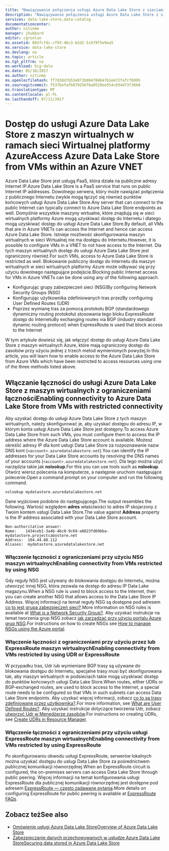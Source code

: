 ```yaml
---
title: "Nawiązywanie połączenia usługi Azure Data Lake Store z sieciami wirtualnymi | Dokumentacja firmy Microsoft"
description: "Nawiązywanie połączenia usługi Azure Data Lake Store z sieci wirtualnych Azure"
services: data-lake-store,data-catalog
documentationcenter: 
author: nitinme
manager: jhubbard
editor: cgronlun
ms.assetid: 683fcfdc-cf93-46c3-b2d2-5cb79f5e9ea5
ms.service: data-lake-store
ms.devlang: na
ms.topic: article
ms.tgt_pltfrm: na
ms.workload: big-data
ms.date: 05/10/2017
ms.author: nitinme
ms.openlocfilehash: ff7d28d7b53e872b804788647b1e672fafcf6995
ms.sourcegitcommit: f537befafb079256fba0529ee554c034d73f36b0
ms.translationtype: MT
ms.contentlocale: pl-PL
ms.lasthandoff: 07/11/2017
---
```

# <a name="access-azure-data-lake-store-from-vms-within-an-azure-vnet"></a><span data-ttu-id="6fe87-103">Dostęp do usługi Azure Data Lake Store z maszyn wirtualnych w ramach sieci Wirtualnej platformy Azure</span><span class="sxs-lookup"><span data-stu-id="6fe87-103">Access Azure Data Lake Store from VMs within an Azure VNET</span></span>
<span data-ttu-id="6fe87-104">Azure Data Lake Store jest usługą PaaS, która działa na publiczne adresy Internet IP.</span><span class="sxs-lookup"><span data-stu-id="6fe87-104">Azure Data Lake Store is a PaaS service that runs on public Internet IP addresses.</span></span> <span data-ttu-id="6fe87-105">Dowolnego serwera, który może nawiązać połączenia z publicznego Internetu zwykle mogą łączyć się również punktów końcowych usługi Azure Data Lake Store.</span><span class="sxs-lookup"><span data-stu-id="6fe87-105">Any server that can connect to the public Internet can typically connect to Azure Data Lake Store endpoints as well.</span></span> <span data-ttu-id="6fe87-106">Domyślnie wszystkie maszyny wirtualne, które znajdują się w sieci wirtualnych platformy Azure mogą uzyskiwać dostęp do Internetu i dlatego mogą uzyskiwać dostęp do usługi Azure Data Lake Store.</span><span class="sxs-lookup"><span data-stu-id="6fe87-106">By default, all VMs that are in Azure VNETs can access the Internet and hence can access Azure Data Lake Store.</span></span> <span data-ttu-id="6fe87-107">Istnieje możliwość skonfigurowania maszyn wirtualnych w sieci Wirtualnej nie ma dostępu do Internetu.</span><span class="sxs-lookup"><span data-stu-id="6fe87-107">However, it is possible to configure VMs in a VNET to not have access to the Internet.</span></span> <span data-ttu-id="6fe87-108">Dla tych maszyn wirtualnych dostęp do usługi Azure Data Lake Store jest ograniczony również.</span><span class="sxs-lookup"><span data-stu-id="6fe87-108">For such VMs, access to Azure Data Lake Store is restricted as well.</span></span> <span data-ttu-id="6fe87-109">Blokowanie publiczny dostęp do Internetu dla maszyn wirtualnych w sieci wirtualnych platformy Azure może odbywać się przy użyciu dowolnego następujące podejście.</span><span class="sxs-lookup"><span data-stu-id="6fe87-109">Blocking public Internet access for VMs in Azure VNETs can be done using any of the following approach.</span></span>

* <span data-ttu-id="6fe87-110">Konfigurując grupy zabezpieczeń sieci (NSG)</span><span class="sxs-lookup"><span data-stu-id="6fe87-110">By configuring Network Security Groups (NSG)</span></span>
* <span data-ttu-id="6fe87-111">Konfigurując użytkownika zdefiniowanych tras przez</span><span class="sxs-lookup"><span data-stu-id="6fe87-111">By configuring User Defined Routes (UDR)</span></span>
* <span data-ttu-id="6fe87-112">Poprzez wymianę tras za pomocą protokołu BGP (standardowego dynamiczny routing protokołu) stosowania tego bloku ExpressRoute dostęp do Internetu</span><span class="sxs-lookup"><span data-stu-id="6fe87-112">By exchanging routes via BGP (industry standard dynamic routing protocol) when ExpressRoute is used that block access to the Internet</span></span>

<span data-ttu-id="6fe87-113">W tym artykule dowiesz się, jak włączyć dostęp do usługi Azure Data Lake Store z maszyn wirtualnych Azure, które mają ograniczony dostęp do zasobów przy użyciu jednej z trzech metod wymienionych powyżej.</span><span class="sxs-lookup"><span data-stu-id="6fe87-113">In this article, you will learn how to enable access to the Azure Data Lake Store from Azure VMs which have been restricted to access resources using one of the three methods listed above.</span></span>

## <a name="enabling-connectivity-to-azure-data-lake-store-from-vms-with-restricted-connectivity"></a><span data-ttu-id="6fe87-114">Włączanie łączności do usługi Azure Data Lake Store z maszyn wirtualnych z ograniczeniami łączności</span><span class="sxs-lookup"><span data-stu-id="6fe87-114">Enabling connectivity to Azure Data Lake Store from VMs with restricted connectivity</span></span>
<span data-ttu-id="6fe87-115">Aby uzyskać dostęp do usługi Azure Data Lake Store z tych maszyn wirtualnych, należy skonfigurować je, aby uzyskać dostępu do adresu IP, w którym konta usługi Azure Data Lake Store jest dostępny.</span><span class="sxs-lookup"><span data-stu-id="6fe87-115">To access Azure Data Lake Store from such VMs, you must configure them to access the IP address where the Azure Data Lake Store account is available.</span></span> <span data-ttu-id="6fe87-116">Możesz określić adresy IP dla kont usługi Data Lake Store za rozpoznawanie nazw DNS kont (`<account>.azuredatalakestore.net`).</span><span class="sxs-lookup"><span data-stu-id="6fe87-116">You can identify the IP addresses for your Data Lake Store accounts by resolving the DNS names of your accounts (`<account>.azuredatalakestore.net`).</span></span> <span data-ttu-id="6fe87-117">Dla tego można użyć narzędzia takie jak **nslookup**.</span><span class="sxs-lookup"><span data-stu-id="6fe87-117">For this you can use tools such as **nslookup**.</span></span> <span data-ttu-id="6fe87-118">Otwórz wiersz polecenia na komputerze, a następnie uruchom następujące polecenie.</span><span class="sxs-lookup"><span data-stu-id="6fe87-118">Open a command prompt on your computer and run the following command.</span></span>

    nslookup mydatastore.azuredatalakestore.net

<span data-ttu-id="6fe87-119">Dane wyjściowe podobne do następującego.</span><span class="sxs-lookup"><span data-stu-id="6fe87-119">The output resembles the following.</span></span> <span data-ttu-id="6fe87-120">Wartość względem **adres** właściwości to adres IP skojarzony z Twoim kontem usługi Data Lake Store.</span><span class="sxs-lookup"><span data-stu-id="6fe87-120">The value against **Address** property is the IP address associated with your Data Lake Store account.</span></span>

    Non-authoritative answer:
    Name:    1434ceb1-3a4b-4bc0-9c69-a0823fd69bba-mydatastore.projectcabostore.net
    Address:  104.44.88.112
    Aliases:  mydatastore.azuredatalakestore.net


### <a name="enabling-connectivity-from-vms-restricted-by-using-nsg"></a><span data-ttu-id="6fe87-121">Włączenie łączności z ograniczeniami przy użyciu NSG maszyn wirtualnych</span><span class="sxs-lookup"><span data-stu-id="6fe87-121">Enabling connectivity from VMs restricted by using NSG</span></span>
<span data-ttu-id="6fe87-122">Gdy reguły NSG jest używany do blokowania dostępu do Internetu, można utworzyć innej NSG, która zezwala na dostęp do adresu IP Data Lake magazynu.</span><span class="sxs-lookup"><span data-stu-id="6fe87-122">When a NSG rule is used to block access to the Internet, then you can create another NSG that allows access to the Data Lake Store IP Address.</span></span> <span data-ttu-id="6fe87-123">Więcej informacji na temat reguły NSG są dostępne pod adresem [co to jest grupa zabezpieczeń sieci?](../virtual-network/virtual-networks-nsg.md).</span><span class="sxs-lookup"><span data-stu-id="6fe87-123">More information on NSG rules is available at [What is a Network Security Group?](../virtual-network/virtual-networks-nsg.md).</span></span> <span data-ttu-id="6fe87-124">Aby uzyskać instrukcje na temat tworzenia grup NSG zobacz [jak zarządzać przy użyciu portalu Azure grup NSG](../virtual-network/virtual-networks-create-nsg-arm-pportal.md).</span><span class="sxs-lookup"><span data-stu-id="6fe87-124">For instructions on how to create NSGs see [How to manage NSGs using the Azure portal](../virtual-network/virtual-networks-create-nsg-arm-pportal.md).</span></span>

### <a name="enabling-connectivity-from-vms-restricted-by-using-udr-or-expressroute"></a><span data-ttu-id="6fe87-125">Włączenie łączności z ograniczeniami przy użyciu przez lub ExpressRoute maszyn wirtualnych</span><span class="sxs-lookup"><span data-stu-id="6fe87-125">Enabling connectivity from VMs restricted by using UDR or ExpressRoute</span></span>
<span data-ttu-id="6fe87-126">W przypadku tras, Udr lub wymieniane BGP trasy są używane do blokowania dostępu do Internetu, specjalne trasy musi być skonfigurowana tak, aby maszyn wirtualnych w podsieciach takie mogą uzyskiwać dostęp do punktów końcowych usługi Data Lake Store.</span><span class="sxs-lookup"><span data-stu-id="6fe87-126">When routes, either UDRs or BGP-exchanged routes, are used to block access to the Internet, a special route needs to be configured so that VMs in such subnets can access Data Lake Store endpoints.</span></span> <span data-ttu-id="6fe87-127">Aby uzyskać więcej informacji, zobacz [co to są trasy zdefiniowane przez użytkownika?](../virtual-network/virtual-networks-udr-overview.md).</span><span class="sxs-lookup"><span data-stu-id="6fe87-127">For more information, see [What are User Defined Routes?](../virtual-network/virtual-networks-udr-overview.md).</span></span> <span data-ttu-id="6fe87-128">Aby uzyskać instrukcje dotyczące tworzenia Udr, zobacz [utworzyć Udr w Menedżerze zasobów](../virtual-network/virtual-network-create-udr-arm-ps.md).</span><span class="sxs-lookup"><span data-stu-id="6fe87-128">For instructions on creating UDRs, see [Create UDRs in Resource Manager](../virtual-network/virtual-network-create-udr-arm-ps.md).</span></span>

### <a name="enabling-connectivity-from-vms-restricted-by-using-expressroute"></a><span data-ttu-id="6fe87-129">Włączenie łączności z ograniczeniami przy użyciu usługi ExpressRoute maszyn wirtualnych</span><span class="sxs-lookup"><span data-stu-id="6fe87-129">Enabling connectivity from VMs restricted by using ExpressRoute</span></span>
<span data-ttu-id="6fe87-130">Po skonfigurowaniu obwodu usługi ExpressRoute, serwerów lokalnych można uzyskać dostępu do usługi Data Lake Store za pośrednictwem publicznej komunikacji równorzędnej.</span><span class="sxs-lookup"><span data-stu-id="6fe87-130">When an ExpressRoute circuit is configured, the on-premises servers can access Data Lake Store through public peering.</span></span> <span data-ttu-id="6fe87-131">Więcej informacji na temat konfigurowania usługi ExpressRoute dla publicznej komunikacji równorzędnej jest dostępne pod adresem [ExpressRoute — często zadawane pytania](../expressroute/expressroute-faqs.md).</span><span class="sxs-lookup"><span data-stu-id="6fe87-131">More details on configuring ExpressRoute for public peering is available at [ExpressRoute FAQs](../expressroute/expressroute-faqs.md).</span></span>

## <a name="see-also"></a><span data-ttu-id="6fe87-132">Zobacz też</span><span class="sxs-lookup"><span data-stu-id="6fe87-132">See also</span></span>
* [<span data-ttu-id="6fe87-133">Omówienie usługi Azure Data Lake Store</span><span class="sxs-lookup"><span data-stu-id="6fe87-133">Overview of Azure Data Lake Store</span></span>](data-lake-store-overview.md)
* [<span data-ttu-id="6fe87-134">Zabezpieczanie danych przechowywanych w usłudze Azure Data Lake Store</span><span class="sxs-lookup"><span data-stu-id="6fe87-134">Securing data stored in Azure Data Lake Store</span></span>](data-lake-store-security-overview.md)

